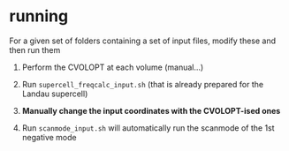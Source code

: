 # running
For a given set of folders containing a set of input files, modify these and then run them 


1) Perform the CVOLOPT at each volume (manual...)

2) Run `supercell_freqcalc_input.sh` (that is already prepared for the Landau supercell)

3) **Manually change the input coordinates with the CVOLOPT-ised ones**

4) Run `scanmode_input.sh` will automatically run the scanmode of the 1st negative mode
